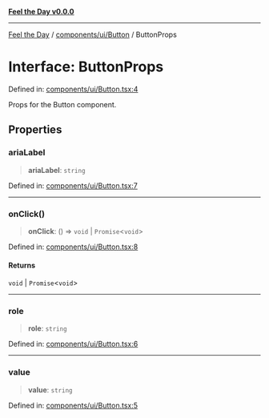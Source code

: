 [**Feel the Day v0.0.0**](../../../../README.md)

***

[Feel the Day](../../../../README.md) / [components/ui/Button](../README.md) / ButtonProps

# Interface: ButtonProps

Defined in: [components/ui/Button.tsx:4](https://github.com/HyeinKang/feel-the-day/blob/6b0d3fb3bda5bce2accd42bfbaa4c5a46f07891e/src/components/ui/Button.tsx#L4)

Props for the Button component.

## Properties

### ariaLabel

> **ariaLabel**: `string`

Defined in: [components/ui/Button.tsx:7](https://github.com/HyeinKang/feel-the-day/blob/6b0d3fb3bda5bce2accd42bfbaa4c5a46f07891e/src/components/ui/Button.tsx#L7)

***

### onClick()

> **onClick**: () => `void` \| `Promise`\<`void`\>

Defined in: [components/ui/Button.tsx:8](https://github.com/HyeinKang/feel-the-day/blob/6b0d3fb3bda5bce2accd42bfbaa4c5a46f07891e/src/components/ui/Button.tsx#L8)

#### Returns

`void` \| `Promise`\<`void`\>

***

### role

> **role**: `string`

Defined in: [components/ui/Button.tsx:6](https://github.com/HyeinKang/feel-the-day/blob/6b0d3fb3bda5bce2accd42bfbaa4c5a46f07891e/src/components/ui/Button.tsx#L6)

***

### value

> **value**: `string`

Defined in: [components/ui/Button.tsx:5](https://github.com/HyeinKang/feel-the-day/blob/6b0d3fb3bda5bce2accd42bfbaa4c5a46f07891e/src/components/ui/Button.tsx#L5)
